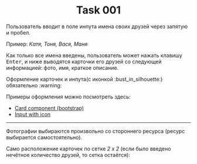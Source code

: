 <p align="center">
  <h1 align="center">Task 001</h1>
</p>

<p>Пользователь вводит в поле инпута имена своих друзей через запятую и пробел.</p>
<p>Пример:
    <i>Катя, Тоня, Вася, Маня</i>
</p>

<p>Как только все имена введены, пользователь может нажать клавишу <kbd>Enter</kbd>, и ниже выводятся карточки его друзей со следующей информацией: фото, имя, краткое описание.</p>

<p>Оформление карточек и инпута(с иконкой :bust_in_silhouette:) обязательно :warning:</p>

Примеры оформления можно посмотреть здесь:
 - <a href="https://getbootstrap.com/docs/4.1/components/card/">Card component (bootstrap)</a>
 - <a href="http://stackoverflow.com/question/18838964/add-bootstrap-glyphicon-to-input-box">Input with icon</a>
***
 <p>Фотографии выбираются произвольно со стороннего ресурса (ресурс выбирается самостоятельно).</p>

Само расположение карточек по сетке _2 х 2_ (если было введено нечётное количество друзей, то сетка остаётся):

